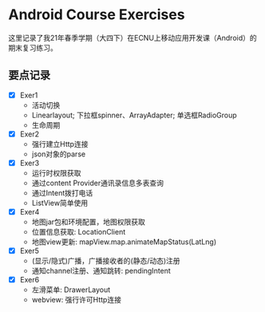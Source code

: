 # Android Course Exercises

这里记录了我21年春季学期（大四下）在ECNU上移动应用开发课（Android）的期末复习练习。

## 要点记录

+ [x] Exer1
  + 活动切换
  + Linearlayout; 下拉框spinner、ArrayAdapter; 单选框RadioGroup
  + 生命周期
+ [x] Exer2
  + 强行建立Http连接
  + json对象的parse
+ [x] Exer3
  + 运行时权限获取
  + 通过content Provider通讯录信息多表查询
  + 通过Intent拨打电话
  + ListView简单使用
+ [x] Exer4
  + 地图jar包和环境配置，地图权限获取
  + 位置信息获取: LocationClient
  + 地图view更新: mapView.map.animateMapStatus(LatLng)
+ [x] Exer5
  + (显示/隐式)广播，广播接收者的(静态/动态)注册
  + 通知channel注册、通知跳转: pendingIntent
+ [x] Exer6
  + 左滑菜单: DrawerLayout
  + webview: 强行许可Http连接
